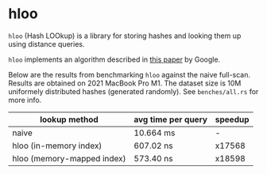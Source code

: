 # hloo

`hloo` (Hash LOOkup) is a library for storing hashes and looking them up using distance queries.

`hloo` implements an algorithm described in [this paper](https://static.googleusercontent.com/media/research.google.com/en//pubs/archive/33026.pdf) by Google.

Below are the results from benchmarking `hloo` against the naive full-scan. Results are obtained on 2021 MacBook Pro M1. The dataset size is 10M uniformely distributed hashes (generated randomly). See `benches/all.rs` for more info.

|lookup method|avg time per query|speedup|
|-|-|-|
|naive|10.664 ms|-|
|hloo (in-memory index)|607.02 ns|x17568|
|hloo (memory-mapped index)|573.40 ns|x18598|
